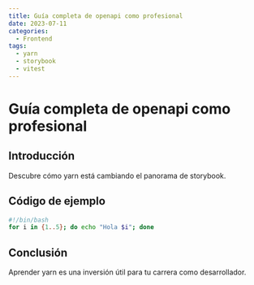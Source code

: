 ```yaml
---
title: Guía completa de openapi como profesional
date: 2023-07-11
categories:
  - Frontend
tags:
  - yarn
  - storybook
  - vitest
---
```


# Guía completa de openapi como profesional

## Introducción

Descubre cómo yarn está cambiando el panorama de storybook.

## Código de ejemplo

```bash
#!/bin/bash
for i in {1..5}; do echo "Hola $i"; done
```

## Conclusión

Aprender yarn es una inversión útil para tu carrera como desarrollador.